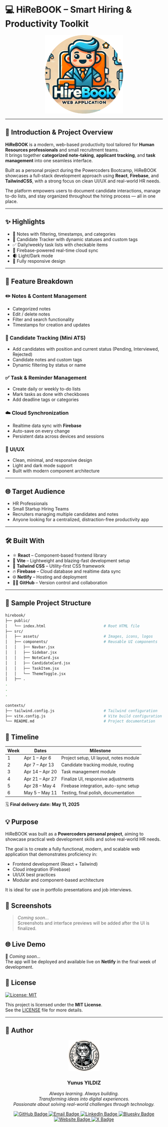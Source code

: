 # 💻 HiReBOOK – Smart Hiring & Productivity Toolkit

<p align="center">
  <img src="assets/hirebook.png" width="250" height="250" alt="HiReBOOK Logo" />
</p>

---

## 📘 Introduction & Project Overview

**HiReBOOK** is a modern, web-based productivity tool tailored for **Human Resources professionals** and small recruitment teams.  
It brings together **categorized note-taking**, **applicant tracking**, and **task management** into one seamless interface.

Built as a personal project during the Powercoders Bootcamp, HiReBOOK showcases a full-stack development approach using **React**, **Firebase**, and **TailwindCSS**, with a strong focus on clean UI/UX and real-world HR needs.

The platform empowers users to document candidate interactions, manage to-do lists, and stay organized throughout the hiring process — all in one place.

---

## ✨ Highlights

- 📝 Notes with filtering, timestamps, and categories  
- 👤 Candidate Tracker with dynamic statuses and custom tags  
- ✅ Daily/weekly task lists with checkable items  
- 🔁 Firebase-powered real-time cloud sync  
- 🌒 Light/Dark mode  
- 📱 Fully responsive design  

---

## 🚀 Feature Breakdown

### ✏️ Notes & Content Management

- Categorized notes  
- Edit / delete notes  
- Filter and search functionality  
- Timestamps for creation and updates

### 👤 Candidate Tracking (Mini ATS)

- Add candidates with position and current status (Pending, Interviewed, Rejected)  
- Candidate notes and custom tags  
- Dynamic filtering by status or name

### ✅ Task & Reminder Management

- Create daily or weekly to-do lists  
- Mark tasks as done with checkboxes  
- Add deadline tags or categories

### ☁️ Cloud Synchronization

- Realtime data sync with **Firebase**  
- Auto-save on every change  
- Persistent data across devices and sessions

### 🎨 UI/UX

- Clean, minimal, and responsive design  
- Light and dark mode support  
- Built with modern component architecture

---

## 🌐 Target Audience

- HR Professionals  
- Small Startup Hiring Teams  
- Recruiters managing multiple candidates and notes  
- Anyone looking for a centralized, distraction-free productivity app

---

## 🛠️ Built With

- ⚛️ **React** – Component-based frontend library  
- 🧪 **Vite** – Lightweight and blazing-fast development setup  
- 💨 **Tailwind CSS** – Utility-first CSS framework  
- 🔥 **Firebase** – Cloud database and realtime data sync  
- 🌐 **Netlify** – Hosting and deployment  
- 🧑‍💻 **GitHub** – Version control and collaboration

---

## 📂 Sample Project Structure

```bash
hirebook/
├── public/
│   └── index.html                          # Root HTML file
├── src/
│   ├── assets/                             # Images, icons, logos
│   ├── components/                         # Reusable UI components
│   │   ├── Navbar.jsx
│   │   ├── Sidebar.jsx
│   │   ├── NoteCard.jsx
│   │   ├── CandidateCard.jsx
│   │   ├── TaskItem.jsx
│   │   └── ThemeToggle.jsx
│   ├── .
.
.
.

contexts/                                 
├── tailwind.config.js                      # Tailwind configuration
├── vite.config.js                          # Vite build configuration
└── README.md                               # Project documentation

```

## 📅 Timeline

| Week | Dates              | Milestone                                 |
|------|--------------------|--------------------------------------------|
| 1    | Apr 1 – Apr 6      | Project setup, UI layout, notes module     |
| 2    | Apr 7 – Apr 13     | Candidate tracking module, routing         |
| 3    | Apr 14 – Apr 20    | Task management module                     |
| 4    | Apr 21 – Apr 27    | Finalize UI, responsive adjustments        |
| 5    | Apr 28 – May 4     | Firebase integration, auto-sync setup      |
| 6    | May 5 – May 11     | Testing, final polish, documentation       |

🗓️ **Final delivery date:** **May 11, 2025**

## 💡 Purpose

HiReBOOK was built as a **Powercoders personal project**, aiming to showcase practical web development skills and solve real-world HR needs.

The goal is to create a fully functional, modern, and scalable web application that demonstrates proficiency in:

- Frontend development (React + Tailwind)
- Cloud integration (Firebase)
- UI/UX best practices
- Modular and component-based architecture

It is ideal for use in portfolio presentations and job interviews.

## 📸 Screenshots

> *Coming soon...*  
Screenshots and interface previews will be added after the UI is finalized.

## 🌐 Live Demo

🔗 *Coming soon...*  
The app will be deployed and available live on **Netlify** in the final week of development.

## 📖 License

[![License: MIT](https://img.shields.io/badge/License-MIT-blue.svg)](https://opensource.org/licenses/MIT)

This project is licensed under the **MIT License**.  
See the [LICENSE](./LICENSE) file for more details.

---
## 👤 Author

<p align="center">
  <img src="assets/github-yunus.png" width="100" height="100" alt="Yunus YILDIZ" />
</p>

<h3 align="center">Yunus YILDIZ</h3>

<p align="center">
    <i>Always learning. Always building.<br/>
    Transforming ideas into digital experiences.<br/>
    Passionate about solving real-world challenges through technology.</i>
</p>

<p align="center">
  <a href="https://github.com/yunusyildiz-ch">
    <img src="https://img.shields.io/badge/GitHub-100000?style=flat&logo=github&logoColor=white" alt="GitHub Badge"/>
  </a>
  <a href="mailto:yunusyildiz@swissmail.com">
    <img src="https://img.shields.io/badge/Email-D14836?style=flat&logo=gmail&logoColor=white" alt="Email Badge"/>
  </a>
  <a href="https://www.linkedin.com/in/yunusyildiz-ch">
    <img src="https://img.shields.io/badge/LinkedIn-0A66C2?style=flat&logo=linkedin&logoColor=white" alt="LinkedIn Badge"/>
  </a>
  <a href="https://bsky.app/profile/yunusyildiz.ch">
    <img src="https://img.shields.io/badge/Bluesky-0085FF?style=flat&logo=bluesky&logoColor=white" alt="Bluesky Badge"/>
  </a>
  <a href="https://yunusyildiz.ch">
    <img src="https://img.shields.io/badge/Website-000000?style=flat&logo=google-chrome&logoColor=white" alt="Website Badge"/>
  </a>
  <a href="https://x.com/yunusyildiz_ch">
    <img src="https://img.shields.io/badge/X%20|%20Follow-1DA1F2?style=flat&logo=twitter&logoColor=white" alt="X Badge"/>
  </a>
</p>
